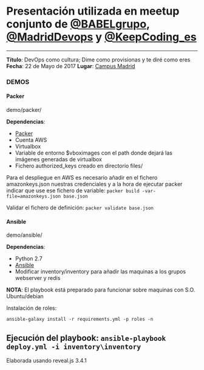 # Presentación utilizada en meetup conjunto de [@BABELgrupo](https://twitter.com/BABELgrupo), [@MadridDevops](https://twitter.com/madriddevops) y [@KeepCoding_es](https://twitter.com/KeepCoding_es)
---
**Título**: DevOps como cultura; Dime como provisionas y te diré como eres
**Fecha**: 22 de Mayo de 2017
**Lugar**: [Campus Madrid](https://www.campus.co/madrid/es)

### DEMOS

#### Packer 

demo/packer/

**Dependencias**:
* [Packer](https://www.packer.io/) 
* Cuenta AWS
* Virtualbox
* Variable de entorno $vboximages con el path donde dejará las imágenes generadas de virtualbox
* Fichero authorized_keys creado en directorio files/

Para el despliegue en AWS es necesario añadir en el fichero amazonkeys.json nuestras credenciales y a la hora de ejecutar packer indicar que use ese fichero de variable:
`packer build -var-file=amazonkeys.json base.json`

Validar el fichero de definición:
`packer validate base.json`

#### Ansible

demo/ansible/

**Dependencias**:
* Python 2.7
* [Ansible](https://www.ansible.com/)
* Modificar inventory/inventory para añadir las maquinas a los grupos webserver y redis 

**NOTA**: El playbook está preparado para funcionar sobre maquinas con S.O. Ubuntu/debian 

Instalación de roles:

`ansible-galaxy install -r requirements.yml -p roles -n`

Ejecución del playbook:
`ansible-playbook deploy.yml -i inventory\inventory`
---
Elaborada usando reveal.js 3.4.1